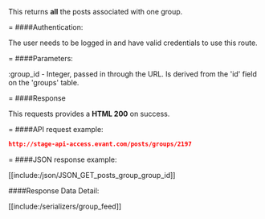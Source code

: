 <!-- --- title: GET /posts/group/:group_id -->

This returns **all** the posts associated with one group.

=
####Authentication:

The user needs to be logged in and have valid credentials to use this route.

=
####Parameters:

:group_id - Integer, passed in through the URL. Is derived from the 'id' field on the 'groups' table.

=
####Response

This requests provides a <strong>HTML 200</strong> on success.

=
####API request example:
```json
http://stage-api-access.evant.com/posts/groups/2197
```

=
####JSON response example:

[[include:/json/JSON_GET_posts_group_group_id]]

####Response Data Detail:

[[include:/serializers/group_feed]]